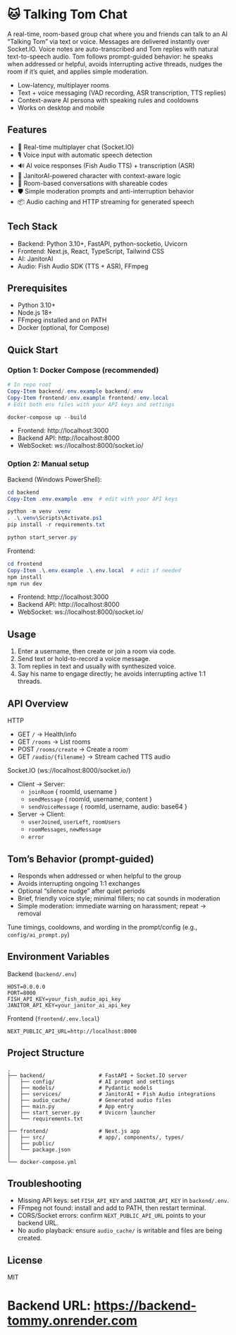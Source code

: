 # 🐱 Talking Tom Chat

A real-time, room-based group chat where you and friends can talk to an AI “Talking Tom” via text or voice. Messages are delivered instantly over Socket.IO. Voice notes are auto-transcribed and Tom replies with natural text-to-speech audio. Tom follows prompt-guided behavior: he speaks when addressed or helpful, avoids interrupting active threads, nudges the room if it’s quiet, and applies simple moderation.

- Low-latency, multiplayer rooms
- Text + voice messaging (VAD recording, ASR transcription, TTS replies)
- Context-aware AI persona with speaking rules and cooldowns
- Works on desktop and mobile

## Features

- 💬 Real-time multiplayer chat (Socket.IO)
- 🎙️ Voice input with automatic speech detection
- 🔊 AI voice responses (Fish Audio TTS) + transcription (ASR)
- 🤖 JanitorAI-powered character with context-aware logic
- 👥 Room-based conversations with shareable codes
- 🛡️ Simple moderation prompts and anti-interruption behavior
- 📦 Audio caching and HTTP streaming for generated speech

## Tech Stack

- Backend: Python 3.10+, FastAPI, python-socketio, Uvicorn
- Frontend: Next.js, React, TypeScript, Tailwind CSS
- AI: JanitorAI
- Audio: Fish Audio SDK (TTS + ASR), FFmpeg

## Prerequisites

- Python 3.10+
- Node.js 18+
- FFmpeg installed and on PATH
- Docker (optional, for Compose)

## Quick Start

### Option 1: Docker Compose (recommended)

```powershell
# In repo root
Copy-Item backend/.env.example backend/.env
Copy-Item frontend/.env.example frontend/.env.local
# Edit both env files with your API keys and settings

docker-compose up --build
```

- Frontend: http://localhost:3000
- Backend API: http://localhost:8000
- WebSocket: ws://localhost:8000/socket.io/

### Option 2: Manual setup

Backend (Windows PowerShell):
```powershell
cd backend
Copy-Item .env.example .env  # edit with your API keys

python -m venv .venv
. .\.venv\Scripts\Activate.ps1
pip install -r requirements.txt

python start_server.py
```

Frontend:
```powershell
cd frontend
Copy-Item .\.env.example .\.env.local  # edit if needed
npm install
npm run dev
```

- Frontend: http://localhost:3000
- Backend API: http://localhost:8000
- WebSocket: ws://localhost:8000/socket.io/

## Usage

1) Enter a username, then create or join a room via code.  
2) Send text or hold-to-record a voice message.  
3) Tom replies in text and usually with synthesized voice.  
4) Say his name to engage directly; he avoids interrupting active 1:1 threads.  

## API Overview

HTTP
- GET `/` → Health/info
- GET `/rooms` → List rooms
- POST `/rooms/create` → Create a room
- GET `/audio/{filename}` → Stream cached TTS audio

Socket.IO (ws://localhost:8000/socket.io/)
- Client → Server:
  - `joinRoom` { roomId, username }
  - `sendMessage` { roomId, username, content }
  - `sendVoiceMessage` { roomId, username, audio: base64 }
- Server → Client:
  - `userJoined`, `userLeft`, `roomUsers`
  - `roomMessages`, `newMessage`
  - `error`

## Tom’s Behavior (prompt-guided)

- Responds when addressed or when helpful to the group
- Avoids interrupting ongoing 1:1 exchanges
- Optional “silence nudge” after quiet periods
- Brief, friendly voice style; minimal fillers; no cat sounds in moderation
- Simple moderation: immediate warning on harassment; repeat → removal

Tune timings, cooldowns, and wording in the prompt/config (e.g., `config/ai_prompt.py`)

## Environment Variables

Backend (`backend/.env`)
```env
HOST=0.0.0.0
PORT=8000
FISH_API_KEY=your_fish_audio_api_key
JANITOR_API_KEY=your_janitor_ai_api_key
```

Frontend (`frontend/.env.local`)
```env
NEXT_PUBLIC_API_URL=http://localhost:8000
```

## Project Structure

```
.
├── backend/                 # FastAPI + Socket.IO server
│   ├── config/              # AI prompt and settings
│   ├── models/              # Pydantic models
│   ├── services/            # JanitorAI + Fish Audio integrations
│   ├── audio_cache/         # Generated audio files
│   ├── main.py              # App entry
│   ├── start_server.py      # Uvicorn launcher
│   └── requirements.txt
│
├── frontend/                # Next.js app
│   ├── src/                 # app/, components/, types/
│   ├── public/
│   └── package.json
│
└── docker-compose.yml
```

## Troubleshooting

- Missing API keys: set `FISH_API_KEY` and `JANITOR_API_KEY` in `backend/.env`.
- FFmpeg not found: install and add to PATH, then restart terminal.
- CORS/Socket errors: confirm `NEXT_PUBLIC_API_URL` points to your backend URL.
- No audio playback: ensure `audio_cache/` is writable and files are being created.

## License

MIT
# Backend URL: https://backend-tommy.onrender.com
